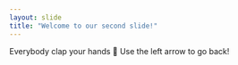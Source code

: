 ```yaml
---
layout: slide
title: "Welcome to our second slide!"
---
```

Everybody clap your hands 👏 
Use the left arrow to go back!
